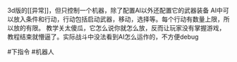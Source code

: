 3d版的[[异常]]，但只控制一个机器，除了配置AI以外还配置它的武器装备
AI中可以放入条件和行动，行动包括启动武器，移动，选择等。每个行动有数量上限，所以放的有限。
教学关太傻瓜，它怎么说你就怎么放，反而让玩家没有掌握游戏，教程结束就懵逼了。实际战斗中没法看到AI怎么运作的，不方便debug

#下指令 #机器人